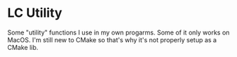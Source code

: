 # LC Utility
Some "utility" functions I use in my own progarms.
Some of it only works on MacOS.
I'm still new to CMake so that's why it's not properly setup as a CMake lib.
